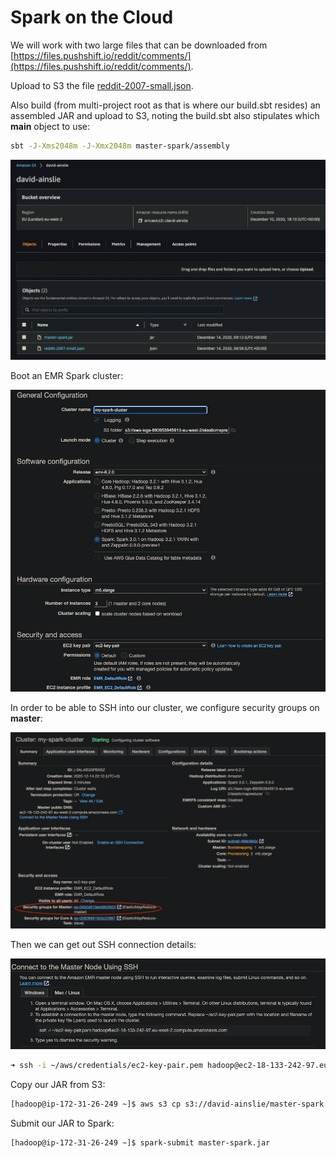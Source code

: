 # Spark on the Cloud

We will work with two large files that can be downloaded from [https://files.pushshift.io/reddit/comments/](https://files.pushshift.io/reddit/comments/).

Upload to S3 the file [reddit-2007-small.json](../src/main/resources/reddit-2007-small.json).

Also build (from multi-project root as that is where our build.sbt resides) an assembled JAR and upload to S3, noting the build.sbt also stipulates which **main** object to use:

```bash
sbt -J-Xms2048m -J-Xmx2048m master-spark/assembly
```

![File upload](images/file-upload.png)

Boot an EMR Spark cluster:

![My Spark cluster](images/my-spark-cluster.png)

In order to be able to SSH into our cluster, we configure security groups on **master**:

![Security groups](images/security-groups-for-master.png)

Then we can get out SSH connection details:

![SSH](images/ssh.png)

```bash
➜ ssh -i ~/aws/credentials/ec2-key-pair.pem hadoop@ec2-18-133-242-97.eu-west-2.compute.amazonaws.com
```

Copy our JAR from S3:

```bash
[hadoop@ip-172-31-26-249 ~]$ aws s3 cp s3://david-ainslie/master-spark.jar .
```

Submit our JAR to Spark:

```bash
[hadoop@ip-172-31-26-249 ~]$ spark-submit master-spark.jar
```